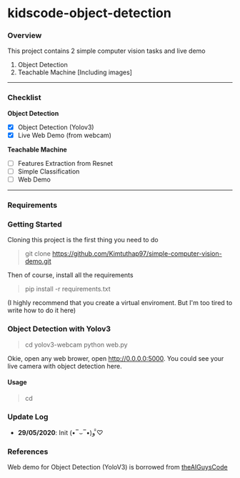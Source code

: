 # kidscode-object-detection

### Overview

This project contains 2 simple computer vision tasks and live demo

1. Object Detection
1. Teachable Machine
[Including images]

---

### Checklist

**Object Detection**

- [x] Object Detection (Yolov3)
- [x] Live Web Demo (from webcam)

**Teachable Machine**
- [ ] Features Extraction from Resnet 
- [ ] Simple Classification
- [ ] Web Demo

---

### Requirements

### Getting Started

Cloning this project is the first thing you need to do

> git clone https://github.com/Kimtuthap97/simple-computer-vision-demo.git

Then of course, install all the requirements

> pip install -r requirements.txt

(I highly recommend that you create a virtual enviroment. But I'm too tired to write how to do it here)

### Object Detection with Yolov3

> cd yolov3-webcam
> python web.py

Okie, open any web brower, open http://0.0.0.0:5000. You could see your live camera with object detection here.

#### Usage

> cd 
> 

### Update Log

- **29/05/2020**: Init (•‾⌣‾•)و ̑̑♡


### References

Web demo for Object Detection (YoloV3) is borrowed from [theAIGuysCode](https://github.com/theAIGuysCode/Object-Detection-API)


